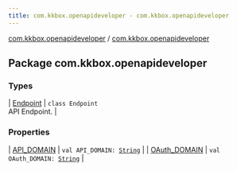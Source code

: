 ```yaml
---
title: com.kkbox.openapideveloper - com.kkbox.openapideveloper
---
```


[com.kkbox.openapideveloper](../index.html) / [com.kkbox.openapideveloper](.)

## Package com.kkbox.openapideveloper

### Types

| [Endpoint](-endpoint/index.html) | `class Endpoint`<br>API Endpoint. |

### Properties

| [API_DOMAIN](-a-p-i_-d-o-m-a-i-n.html) | `val API_DOMAIN: `[`String`](https://kotlinlang.org/api/latest/jvm/stdlib/kotlin/-string/index.html) |
| [OAuth_DOMAIN](-o-auth_-d-o-m-a-i-n.html) | `val OAuth_DOMAIN: `[`String`](https://kotlinlang.org/api/latest/jvm/stdlib/kotlin/-string/index.html) |

